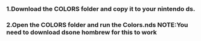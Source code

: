 <h3>1.Download the COLORS folder and copy it to your nintendo ds.</h3>
<h3>2.Open the COLORS folder and run the Colors.nds
NOTE:You need to download dsone hombrew for this to work</h3>
